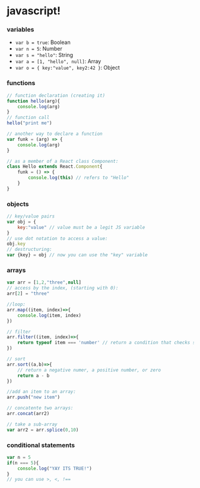 # javascript!

### variables

- `var b = true`: Boolean
- `var n = 5`: Number
- `var s = "hello"`: String
- `var a = [1, "hello", null]`: Array
- `var o = { key:"value", key2:42 }`: Object

### functions

```js
// function declaration (creating it)
function hello(arg){
    console.log(arg)
}
// function call
hello("print me")

// another way to declare a function
var funk = (arg) => {
    console.log(arg)
}

// as a member of a React class Component:
class Hello extends React.Component{
    funk = () => {
        console.log(this) // refers to "Hello"
    }
}

```

### objects

```js
// key/value pairs
var obj = {
    key:"value" // value must be a legit JS variable
}
// use dot notation to access a value:
obj.key
// destructuring:
var {key} = obj // now you can use the "key" variable
```

### arrays
```js
var arr = [1,2,"three",null]
// access by the index, (starting with 0):
arr[2] = "three"

//loop:
arr.map((item, index)=>{
    console.log(item, index)
})

// filter
arr.filter((item, index)=>{
    return typeof item === 'number' // return a condition that checks something for EACH item
})

// sort
arr.sort((a,b)=>{
    // return a negative numer, a positive number, or zero
    return a - b
})

//add an item to an array:
arr.push("new item")

// concatente two arrays:
arr.concat(arr2)

// take a sub-array
var arr2 = arr.splice(0,10)
```

### conditional statements
```js
var n = 5
if(n === 5){
    console.log("YAY ITS TRUE!")
}
// you can use >, <, !==
```
